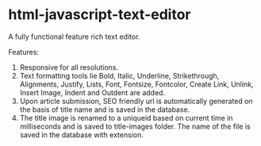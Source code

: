 # html-javascript-text-editor

A fully functional feature rich text editor.

Features:
1. Responsive for all resolutions.
2. Text formatting tools lie Bold, Italic, Underline, Strikethrough, Alignments, Justify, Lists, Font, Fontsize, Fontcolor, Create Link, Unlink, Insert Image, Indent and Outdent are added.
3. Upon article submission, SEO friendly url is automatically generated on the basis of title name and is saved in the database.
4. The title image is renamed to a uniqueid based on current time in milliseconds and is saved to title-images folder. The name of the file is saved in the database with extension.
